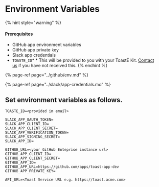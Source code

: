 # Environment Variables

{% hint style="warning" %}
#### Prerequisites

* GitHub app environment variables
* GitHub app private key
* Slack app credentials
* `TOASTE_ID`\* \* This will be provided to you with your ToastE Kit. [Contact us](https://toast-team.gitbook.io/toast/support) if you have not received this.
{% endhint %}

{% page-ref page="../github/env.md" %}

{% page-ref page="../slack/app-credentials.md" %}

## Set environment variables as follows.

```text
TOASTE_ID=<provided in email>

SLACK_APP_OAUTH_TOKEN=
SLACK_APP_CLIENT_ID=
SLACK_APP_CLIENT_SECRET=
SLACK_APP_VERIFICATION_TOKEN=
SLACK_APP_SIGNING_SECRET=
SLACK_APP_ID=

GITHUB_URL=<your GitHub Enteprise instance url>
GITHUB_APP_CLIENT_ID=
GITHUB_APP_CLIENT_SECRET=
GITHUB_APP_ID=
GITHUB_APP_URL=https://github.com/apps/toast-app-dev
GITHUB_APP_PRIVATE_KEY=

API_URL=<Toast Service URL e.g. https://toast.acme.com>
```



